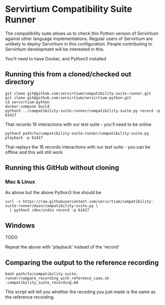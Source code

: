 # Servirtium Compatibility Suite Runner

The compatibility suite allows us to check this Python version of Servirtium against other language implementations. Regular users of Servirtium are unlikely to deploy Servirtium in this configuration. People contributing to Servirtium development will be interested in this.

You'll need to have Docker, and Python3 installed

## Running this from a cloned/checked out directory

```
git clone git@github.com:servirtium/compatibility-suite-runner.git
git clone git@github.com:servirtium/servirtium-python.git
cd servirtium-python
docker-compose build
python3 ../compatibility-suite-runner/compatibility-suite.py record -p 61417
```

That records 16 interactions with our test suite - you'll need to be online

```
python3 path/to/compatibility-suite-runner/compatibility-suite.py playback -p 61417
```

That replays the 16 records interactions with our test suite - you can be offline and this will still work

## Running this GitHub without cloning

### Mac & Linux

As above but the above Python3 line should be

```
curl -s https://raw.githubusercontent.com/servirtium/compatibility-suite-runner/main/compatibility-suite.py \
  | python3 /dev/stdin record -p 61417  
```

## Windows

TODO

Repeat the above with 'playback' instead of the 'record'


## Comparing the output to the reference recording

```
bash path/to/compatibility-suite-runner/compare_recording_with_reference_case.sh .compatibility_suite_recording.md 
```

This script will tell you whether the recoding you just made is the same as the reference recording.
